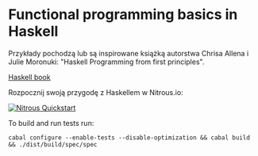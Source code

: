 # Functional programming basics in Haskell

Przykłady pochodzą lub są inspirowane książką autorstwa Chrisa Allena i Julie Moronuki: "Haskell Programming from first principles".

[Haskell book](http://haskellbook.com/)

Rozpocznij swoją przygodę z Haskellem w Nitrous.io:

[![Nitrous Quickstart](https://nitrous-image-icons.s3.amazonaws.com/quickstart.svg)](https://www.nitrous.io/quickstart?repo=https://github.com/note/fp-programming-course.git)


To build and run tests run:

```
cabal configure --enable-tests --disable-optimization && cabal build && ./dist/build/spec/spec
```
